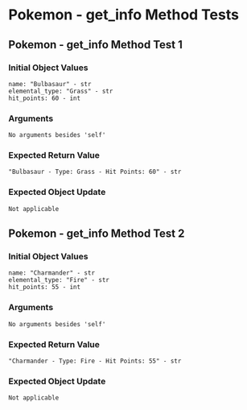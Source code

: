 # Pokemon - get_info Method Tests

## Pokemon - get_info Method Test 1

### Initial Object Values
````
name: "Bulbasaur" - str
elemental_type: "Grass" - str
hit_points: 60 - int
````

### Arguments
````
No arguments besides 'self'
````

### Expected Return Value
````
"Bulbasaur - Type: Grass - Hit Points: 60" - str
````

### Expected Object Update
````
Not applicable
````

## Pokemon - get_info Method Test 2

### Initial Object Values
````
name: "Charmander" - str
elemental_type: "Fire" - str
hit_points: 55 - int
````

### Arguments
````
No arguments besides 'self'
````

### Expected Return Value
````
"Charmander - Type: Fire - Hit Points: 55" - str
````

### Expected Object Update
````
Not applicable
````

